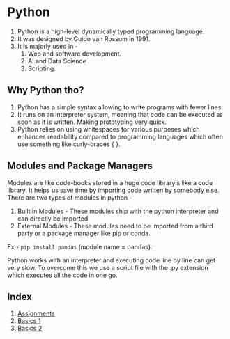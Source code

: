 # Python

1. Python is a high-level dynamically typed programming language.
2. It was designed by Guido van Rossum in 1991.
3. It is majorly used in -
	1. Web and software development. <br>
	2. AI and Data Science
	3. Scripting.

## Why Python tho?

1. Python has a simple syntax allowing to write programs with fewer lines.
2. It runs on an interpreter system, meaning that code can be executed as soon as it is written. Making prototyping very quick.
3. Python relies on using whitespaces for various purposes which enhances readability compared to programming languages which often use something like curly-braces { }.

## Modules and Package Managers

Modules are like code-books stored in a huge code libraryis like a code library. It helps us save time by importing code written by somebody else. There are two types of modules in python -

1. Built in Modules - These modules ship with the python interpreter and can directly be imported
2. External Modules - These modules need to be imported from a third party or a package manager like pip or conda.

Ex - `pip install pandas` (module name = pandas).

Python works with an interpreter and executing code line by line can get very slow. To overcome this we use a script file with the .py extension which executes all the code in one go.

## Index
1. [Assignments](https://github.com/AbhigyanBafna/brain2/tree/main/SY/Python/College_Assignments)
2. [Basics 1](https://github.com/AbhigyanBafna/brain2/blob/main/SY/Python/basics1.md)
3. [Basics 2](https://github.com/AbhigyanBafna/brain2/blob/main/SY/Python/basics2.md)
